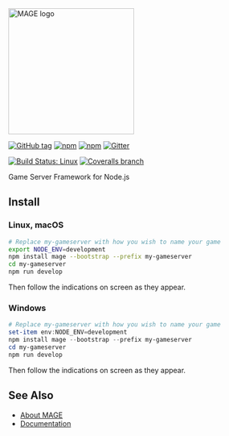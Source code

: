 <img src="https://github.com/mage/mage/raw/master/logo.png" alt="MAGE logo" width="250" height="250" />

[![GitHub tag](https://img.shields.io/github/tag/mage/mage.svg?style=flat-square)](https://github.com/mage/mage/releases/latest)
[![npm](https://img.shields.io/npm/v/mage.svg?style=flat-square)](https://www.npmjs.com/package/mage)
[![npm](https://img.shields.io/npm/dt/mage.svg?style=flat-square)](https://www.npmjs.com/package/mage)
[![Gitter](https://img.shields.io/gitter/room/mage-framework/mage.svg?style=flat-square)](https://gitter.im/mage-framework/mage)

[![Build Status: Linux](https://img.shields.io/travis/mage/mage.svg?style=flat-square&label=ci%20linux)](https://travis-ci.org/mage/mage)
[![Coveralls branch](https://img.shields.io/coveralls/mage/mage/master.svg?style=flat-square)](https://coveralls.io/github/mage/mage)

Game Server Framework for Node.js

Install
-------

### Linux, macOS

```bash
# Replace my-gameserver with how you wish to name your game
export NODE_ENV=development
npm install mage --bootstrap --prefix my-gameserver
cd my-gameserver
npm run develop
```

Then follow the indications on screen as they appear.

### Windows

```powershell
# Replace my-gameserver with how you wish to name your game
set-item env:NODE_ENV=development
npm install mage --bootstrap --prefix my-gameserver
cd my-gameserver
npm run develop
```

Then follow the indications on screen as they appear.

See Also
---------

* [About MAGE](https://wizcorp.jp/mage)
* [Documentation](https://mage.github.io/mage)
